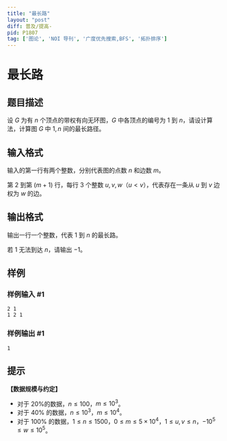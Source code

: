 ```yaml
---
title: "最长路"
layout: "post"
diff: 普及/提高-
pid: P1807
tag: ['图论', 'NOI 导刊', '广度优先搜索,BFS', '拓扑排序']
---
```

# 最长路
## 题目描述

设 $G$ 为有 $n$ 个顶点的带权有向无环图，$G$ 中各顶点的编号为 $1$ 到 $n$，请设计算法，计算图 $G$ 中 $1, n$ 间的最长路径。
## 输入格式

输入的第一行有两个整数，分别代表图的点数 $n$ 和边数 $m$。

第 $2$ 到第 $(m + 1)$ 行，每行 $3$ 个整数 $u, v, w$（$u<v$），代表存在一条从 $u$ 到  $v$ 边权为 $w$ 的边。
## 输出格式

输出一行一个整数，代表 $1$ 到 $n$ 的最长路。

若 $1$ 无法到达 $n$，请输出 $-1$。
## 样例

### 样例输入 #1
```
2 1
1 2 1
```
### 样例输出 #1
```
1
```
## 提示

**【数据规模与约定】**

- 对于 $20\%$的数据，$n \leq 100$，$m \leq 10^3$。
- 对于 $40\%$ 的数据，$n \leq 10^3$，$m \leq 10^{4}$。
- 对于 $100\%$ 的数据，$1 \leq n \leq 1500$，$0 \leq m \leq 5 \times 10^4$，$1 \leq u, v \leq n$，$-10^5 \leq w \leq 10^5$。
